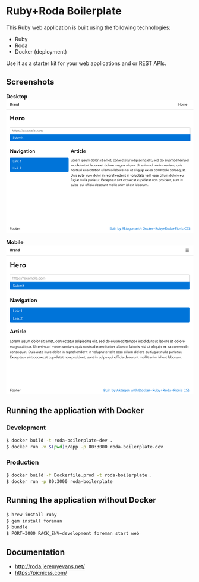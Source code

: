 # Ruby+Roda Boilerplate

This Ruby web application is built using the following technologies:

- Ruby
- Roda
- Docker (deployment)

Use it as a starter kit for your web applications and or REST APIs.

## Screenshots

**Desktop**
![Desktop](https://raw.githubusercontent.com/christianhellsten/ruby-web-application-boilerplate/master/screenshot-1.png)

**Mobile**
![Mobile](https://raw.githubusercontent.com/christianhellsten/ruby-web-application-boilerplate/master/screenshot-2.png)

## Running the application with Docker

### Development

```bash
$ docker build -t roda-boilerplate-dev .
$ docker run -v $(pwd):/app -p 80:3000 roda-boilerplate-dev
```

### Production

```bash
$ docker build -f Dockerfile.prod -t roda-boilerplate .
$ docker run -p 80:3000 roda-boilerplate
```

## Running the application without Docker

```bash
$ brew install ruby
$ gem install foreman
$ bundle
$ PORT=3000 RACK_ENV=development foreman start web
```

## Documentation

- http://roda.jeremyevans.net/
- https://picnicss.com/
